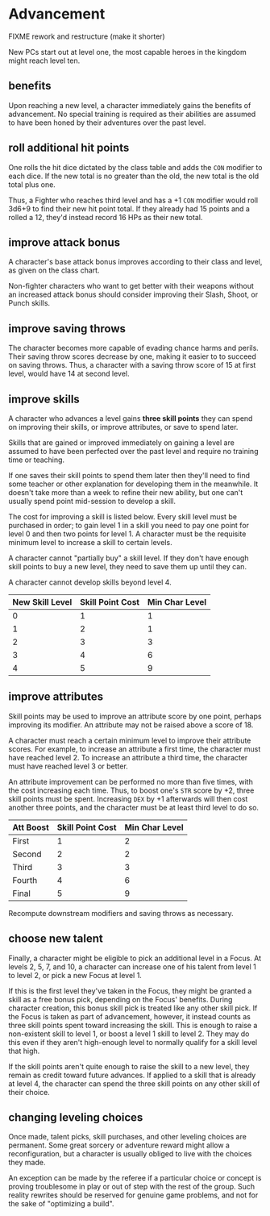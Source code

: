 
<!-- SKIP -->


# Advancement

FIXME rework and restructure (make it shorter)

New PCs start out at level one, the most capable heroes in the kingdom might reach level ten.


## benefits

Upon reaching a new level, a character immediately gains the benefits of advancement. No special training is required as their abilities are assumed to have been honed by their adventures over the past level.

## roll additional hit points

One rolls the hit dice dictated by the class table and adds the `CON` modifier to each dice. If the new total is no greater than the old, the new total is the old total plus one.

Thus, a Fighter who reaches third level and has a +1 `CON` modifier would roll 3d6+9 to find their new hit point total. If they already had 15 points and a rolled a 12, they'd instead record 16 HPs as their new total.

## improve attack bonus

A character's base attack bonus improves according to their class and level, as given on the class chart.

Non-fighter characters who want to get better with their weapons without an increased attack bonus should consider improving their Slash, Shoot, or Punch skills.

## improve saving throws

The character becomes more capable of evading chance harms and perils. Their saving throw scores decrease by one, making it easier to to succeed on saving throws. Thus, a character with a saving throw score of 15 at first level, would have 14 at second level.

## improve skills

A character who advances a level gains **three skill points** they can spend on improving their skills, or improve attributes, or save to spend later.

Skills that are gained or improved immediately on gaining a level are assumed to have been perfected over the past level and require no training time or teaching.

If one saves their skill points to spend them later then they'll need to find some teacher or other explanation for developing them in the meanwhile. It doesn't take more than a week to refine their new ability, but one can't usually spend point mid-session to develop a skill.

The cost for improving a skill is listed below. Every skill level must be purchased in order; to gain level 1 in a skill you need to pay one point for level 0 and then two points for level 1. A character must be the requisite minimum level to increase a skill to certain levels.

A character cannot "partially buy" a skill level. If they don't have enough skill points to buy a new level, they need to save them up until they can.

A character cannot develop skills beyond level 4.

| New Skill Level | Skill Point Cost | Min Char Level |
|-----------------|------------------|----------------|
| 0               | 1                | 1              |
| 1               | 2                | 1              |
| 2               | 3                | 3              |
| 3               | 4                | 6              |
| 4               | 5                | 9              |

## improve attributes

Skill points may be used to improve an attribute score by one point, perhaps improving its modifier. An attribute may not be raised above a score of 18.

A character must reach a certain minimum level to improve their attribute scores. For example, to increase an attribute a first time, the character must have reached level 2. To increase an attribute a third time, the character must have reached level 3 or better.

An attribute improvement can be performed no more than five times, with the cost increasing each time. Thus, to boost one's `STR` score by +2, three skill points must be spent. Increasing `DEX` by +1 afterwards will then cost another three points, and the character must be at least third level to do so.

| Att Boost | Skill Point Cost | Min Char Level |
|-----------|------------------|----------------|
| First     | 1                | 2              |
| Second    | 2                | 2              |
| Third     | 3                | 3              |
| Fourth    | 4                | 6              |
| Final     | 5                | 9              |

Recompute downstream modifiers and saving throws as necessary.


## choose new talent

Finally, a character might be eligible to pick an additional level in a Focus. At levels 2, 5, 7, and 10, a character can increase one of his talent from level 1 to level 2, or pick a new Focus at level 1.

If this is the first level they've taken in the Focus, they might be granted a skill as a free bonus pick, depending on the Focus' benefits. During character creation, this bonus skill pick is treated like any other skill pick. If the Focus is taken as part of advancement, however, it instead counts as three skill points spent toward increasing the skill. This is enough to raise a non-existent skill to level 1, or boost a level 1 skill to level 2. They may do this even if they aren't high-enough level to normally qualify for a skill level that high.

If the skill points aren't quite enough to raise the skill to a new level, they remain as credit toward future advances. If applied to a skill that is already at level 4, the character can spend the three skill points on any other skill of their choice.


## changing leveling choices

Once made, talent picks, skill purchases, and other leveling choices are permanent. Some great sorcery or adventure reward might allow a reconfiguration, but a character is usually obliged to live with the choices they made.

An exception can be made by the referee if a particular choice or concept is proving troublesome in play or out of step with the rest of the group. Such reality rewrites should be reserved for genuine game problems, and not for the sake of "optimizing a build".

